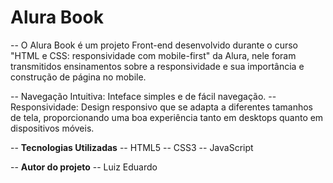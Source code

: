 # Alura Book
-- O Alura Book é um projeto Front-end desenvolvido durante o curso "HTML e CSS: responsividade com mobile-first" da Alura, nele foram transmitidos ensinamentos sobre a responsividade e sua importância e construção de página no mobile.

-- Navegação Intuitiva: Inteface simples e de fácil navegação.
-- Responsividade: Design responsivo que se adapta a diferentes tamanhos de tela, proporcionando uma boa experiência tanto em desktops quanto em dispositivos móveis.

-- **Tecnologias Utilizadas**
-- HTML5
-- CSS3
-- JavaScript

-- **Autor do projeto**
-- Luiz Eduardo

